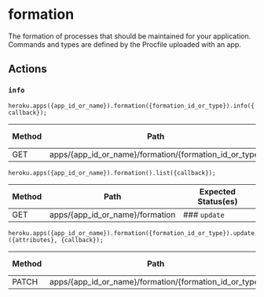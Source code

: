 # formation

The formation of processes that should be maintained for your application. Commands and types are defined by the Procfile uploaded with an app.

## Actions

### `info`

`heroku.apps({app_id_or_name}).formation({formation_id_or_type}).info({callback});`

Method | Path | Expected Status(es)
--- | --- | ---
GET | apps/{app_id_or_name}/formation/{formation_id_or_type} | ### `list`

`heroku.apps({app_id_or_name}).formation().list({callback});`

Method | Path | Expected Status(es)
--- | --- | ---
GET | apps/{app_id_or_name}/formation | ### `update`

`heroku.apps({app_id_or_name}).formation({formation_id_or_type}).update({attributes}, {callback});`

Method | Path | Expected Status(es)
--- | --- | ---
PATCH | apps/{app_id_or_name}/formation/{formation_id_or_type} | 